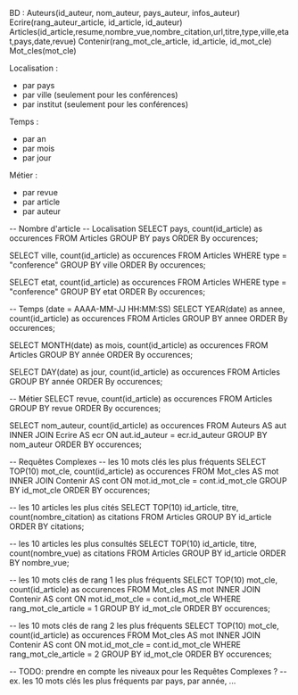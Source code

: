 BD :
Auteurs(id_auteur, nom_auteur, pays_auteur, infos_auteur)
Ecrire(rang_auteur_article, id_article, id_auteur)
Articles(id_article,resume,nombre_vue,nombre_citation,url,titre,type,ville,etat,pays,date,revue)
Contenir(rang_mot_cle_article, id_article, id_mot_cle)
Mot_cles(mot_cle)

Localisation :
- par pays
- par ville (seulement pour les conférences)
- par institut (seulement pour les conférences)

Temps :
- par an
- par mois
- par jour

Métier :
- par revue
- par article
- par auteur

-- Nombre d'article
-- Localisation
SELECT pays, count(id_article) as occurences
FROM Articles
GROUP BY pays
ORDER By occurences;

SELECT ville, count(id_article) as occurences
FROM Articles
WHERE type = "conference"
GROUP BY ville
ORDER By occurences;

SELECT etat, count(id_article) as occurences
FROM Articles
WHERE type = "conference"
GROUP BY etat
ORDER By occurences;

-- Temps (date = AAAA-MM-JJ HH:MM:SS)
SELECT YEAR(date) as annee, count(id_article) as occurences
FROM Articles
GROUP BY annee
ORDER By occurences;

SELECT MONTH(date) as mois, count(id_article) as occurences
FROM Articles
GROUP BY année
ORDER By occurences;

SELECT DAY(date) as jour, count(id_article) as occurences
FROM Articles
GROUP BY année
ORDER By occurences;

-- Métier
SELECT revue, count(id_article) as occurences
FROM Articles
GROUP BY revue
ORDER By occurences;

SELECT nom_auteur, count(id_article) as occurences
FROM Auteurs AS aut
INNER JOIN Ecrire AS ecr
ON aut.id_auteur = ecr.id_auteur
GROUP BY nom_auteur
ORDER BY occurences;



-- Requêtes Complexes
-- les 10 mots clés les plus fréquents
SELECT TOP(10) mot_cle, count(id_article) as occurences
FROM Mot_cles AS mot
INNER JOIN Contenir AS cont
ON mot.id_mot_cle = cont.id_mot_cle
GROUP BY id_mot_cle
ORDER BY occurences;

-- les 10 articles les plus cités
SELECT TOP(10) id_article, titre, count(nombre_citation) as citations
FROM Articles
GROUP BY id_article
ORDER BY citations;

-- les 10 articles les plus consultés
SELECT TOP(10) id_article, titre, count(nombre_vue) as citations
FROM Articles
GROUP BY id_article
ORDER BY nombre_vue;

-- les 10 mots clés de rang 1 les plus fréquents
SELECT TOP(10) mot_cle, count(id_article) as occurences
FROM Mot_cles AS mot
INNER JOIN Contenir AS cont
ON mot.id_mot_cle = cont.id_mot_cle
WHERE rang_mot_cle_article = 1
GROUP BY id_mot_cle
ORDER BY occurences;

-- les 10 mots clés de rang 2 les plus fréquents
SELECT TOP(10) mot_cle, count(id_article) as occurences
FROM Mot_cles AS mot
INNER JOIN Contenir AS cont
ON mot.id_mot_cle = cont.id_mot_cle
WHERE rang_mot_cle_article = 2
GROUP BY id_mot_cle
ORDER BY occurences;

-- TODO: prendre en compte les niveaux pour les Requêtes Complexes ?
-- ex. les 10 mots clés les plus fréquents par pays, par année, ...
